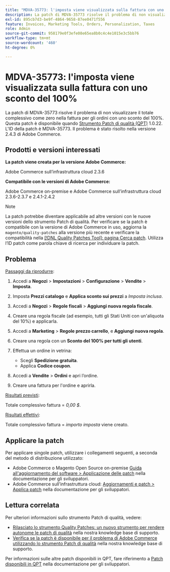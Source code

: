 ```yaml
---
title: "MDVA-35773: l'imposta viene visualizzata sulla fattura con uno sconto del 100%"
description: La patch di MDVA-35773 risolve il problema di non visualizzare il totale complessivo come zero nella fattura per gli ordini con uno sconto del 100%. Questa patch è disponibile quando è installato [Quality Patches Tool (QPT)](/help/announcements/adobe-commerce-announcements/magento-quality-patches-released-new-tool-to-self-serve-quality-patches.md) 1.0.22. L'ID della patch è MDVA-35773. Il problema è stato risolto nella versione 2.4.3 di Adobe Commerce.
exl-id: 895cb7d3-be9f-4864-9658-87ee0471f556
feature: Invoices, Marketing Tools, Orders, Personalization, Taxes
role: Admin
source-git-commit: 958179e0f3efe08e65ea8b0c4c4e1015e3c5bb76
workflow-type: tm+mt
source-wordcount: '460'
ht-degree: 0%

---
```


# MDVA-35773: l&#39;imposta viene visualizzata sulla fattura con uno sconto del 100%

La patch di MDVA-35773 risolve il problema di non visualizzare il totale complessivo come zero nella fattura per gli ordini con uno sconto del 100%. Questa patch è disponibile quando [Strumento Patch di qualità (QPT)](/help/announcements/adobe-commerce-announcements/magento-quality-patches-released-new-tool-to-self-serve-quality-patches.md) 1.0.22. L&#39;ID della patch è MDVA-35773. Il problema è stato risolto nella versione 2.4.3 di Adobe Commerce.

## Prodotti e versioni interessati

**La patch viene creata per la versione Adobe Commerce:**

Adobe Commerce sull’infrastruttura cloud 2.3.6

**Compatibile con le versioni di Adobe Commerce:**

Adobe Commerce on-premise e Adobe Commerce sull’infrastruttura cloud 2.3.6-2.3.7 e 2.4.1-2.4.2

>[!NOTE]
>
>La patch potrebbe diventare applicabile ad altre versioni con le nuove versioni dello strumento Patch di qualità. Per verificare se la patch è compatibile con la versione di Adobe Commerce in uso, aggiorna la `magento/quality-patches` alla versione più recente e verificare la compatibilità nella [[!DNL Quality Patches Tool]: pagina Cerca patch](https://devdocs.magento.com/quality-patches/tool.html#patch-grid). Utilizza l’ID patch come parola chiave di ricerca per individuare la patch.

## Problema

<u>Passaggi da riprodurre</u>:

1. Accedi a **Negozi** > **Impostazioni** > **Configurazione** > **Vendite** > **Imposta**.
1. Imposta **Prezzi catalogo** e **Applica sconto sui prezzi** a *Imposta inclusa*.
1. Accedi a **Negozi** > **Regole fiscali** > **Aggiungi nuova regola fiscale**.
1. Creare una regola fiscale (ad esempio, tutti gli Stati Uniti con un&#39;aliquota del 10%) e applicarla.
1. Accedi a **Marketing** > **Regole prezzo carrello**, e **Aggiungi nuova regola**.
1. Creare una regola con un **Sconto del 100% per tutti gli utenti**.
1. Effettua un ordine in vetrina:

   * Scegli **Spedizione gratuita**.
   * Applica **Codice coupon**.

1. Accedi a **Vendite** > **Ordini** e apri l’ordine.
1. Creare una fattura per l&#39;ordine e aprirla.

<u>Risultati previsti</u>:

Totale complessivo fattura = *0,00 $*.

<u>Risultati effettivi</u>:

Totale complessivo fattura = *importo imposta* viene creato.

## Applicare la patch

Per applicare singole patch, utilizzare i collegamenti seguenti, a seconda del metodo di distribuzione utilizzato:

* Adobe Commerce o Magento Open Source on-premise [Guida all&#39;aggiornamento del software > Applicazione delle patch](https://devdocs.magento.com/guides/v2.4/comp-mgr/patching/mqp.html) nella documentazione per gli sviluppatori.
* Adobe Commerce sull’infrastruttura cloud: [Aggiornamenti e patch > Applica patch](https://devdocs.magento.com/cloud/project/project-patch.html) nella documentazione per gli sviluppatori.

## Lettura correlata

Per ulteriori informazioni sullo strumento Patch di qualità, vedere:

* [Rilasciato lo strumento Quality Patches: un nuovo strumento per rendere autonome le patch di qualità](/help/announcements/adobe-commerce-announcements/magento-quality-patches-released-new-tool-to-self-serve-quality-patches.md) nella nostra knowledge base di supporto.
* [Verifica se la patch è disponibile per il problema di Adobe Commerce utilizzando lo strumento Patch di qualità](/help/support-tools/patches-available-in-qpt-tool/check-patch-for-magento-issue-with-magento-quality-patches.md) nella nostra knowledge base di supporto.

Per informazioni sulle altre patch disponibili in QPT, fare riferimento a [Patch disponibili in QPT](https://devdocs.magento.com/quality-patches/tool.html#patch-grid) nella documentazione per gli sviluppatori.

